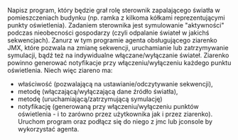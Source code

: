 Napisz program, który będzie grał rolę sterownik zapalającego światła w pomieszczeniach budynku (np. ramka z kilkoma kółkami reprezentującymi punkty oświetlenia). Zadaniem sterownika jest symulowanie "aktywności" podczas nieobecności gospodarzy (czyli odpalanie świateł w jakichś sekwencjach).
Zanurz w tym programie agenta obsługującego ziarenko JMX, które pozwala na zmianę sekwencji, uruchamianie lub zatrzymywanie symulacji, bądź też na indywidualne włączane/wyłączanie świateł. Ziarenko powinno generować notyfikacje przy włączeniu/wyłączeniu każdego punktu oświetlenia.
Niech więc ziareno ma:
- właściwość (pozwalającą na ustawianie/odczytywanie sekwencji),
- metodę (włączającą/wyłączającą dane źródło światła),
- metodę (uruchamiającą/zatrzymującą symulację)
- notyfikację (generowaną przy włączeniu/wyłączeniu punktów oświetlenia - i to zarówno przez użytkownika jak i przez ziarenko).
  Uruchom program oraz podłącz się do niego z jmc lub jconsole by wykorzystać agenta.